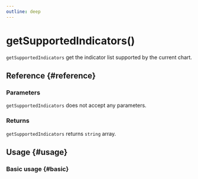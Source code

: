 ```yaml
---
outline: deep
---
```


# getSupportedIndicators()
`getSupportedIndicators` get the indicator list supported by the current chart.

## Reference {#reference}
<!-- @include: @/@views/api/references/chart/getSupportedIndicators.md -->

### Parameters
`getSupportedIndicators` does not accept any parameters.

### Returns
`getSupportedIndicators` returns `string` array.

## Usage {#usage}
<script setup>
import GetSupportedIndicators from '../../../@views/api/samples/getSupportedIndicators/index.vue'
</script>

### Basic usage {#basic}
<GetSupportedIndicators />